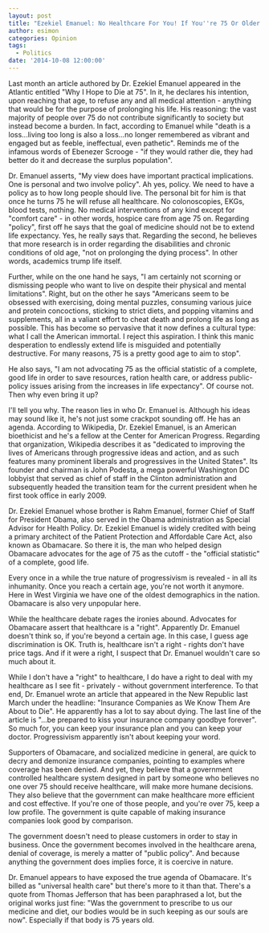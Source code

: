 ```yaml
---
layout: post
title: "Ezekiel Emanuel: No Healthcare For You! If You''re 75 Or Older..."
author: esimon
categories: Opinion
tags:
  - Politics
date: '2014-10-08 12:00:00'
---
```

Last month an article authored by Dr. Ezekiel Emanuel appeared in the Atlantic entitled "Why I Hope to Die at 75". In it, he declares his intention, upon reaching that age, to refuse any and all medical attention - anything that would be for the purpose of prolonging his life. His reasoning: the vast majority of people over 75 do not contribute significantly to society but instead become a burden. In fact, according to Emanuel while "death is a loss...living too long is also a loss...no longer remembered as vibrant and engaged but as feeble, ineffectual, even pathetic". Reminds me of the infamous words of Ebenezer Scrooge - "if they would rather die, they had better do it and decrease the surplus population". 

Dr. Emanuel asserts, "My view does have important practical implications. One is personal and two involve policy". Ah yes, policy. We need to have a policy as to how long people should live. The personal bit for him is that once he turns 75 he will refuse all healthcare. No colonoscopies, EKGs, blood tests, nothing. No medical interventions of any kind except for "comfort care" - in other words, hospice care from age 75 on. Regarding "policy", first off he says that the goal of medicine should not be to extend life expectancy. Yes, he really says that. Regarding the second, he believes that more research is in order regarding the disabilities and chronic conditions of old age, "not on prolonging the dying process". In other words, academics trump life itself. 

Further, while on the one hand he says, "I am certainly not scorning or dismissing people who want to live on despite their physical and mental limitations". Right, but on the other he says "Americans seem to be obsessed with exercising, doing mental puzzles, consuming various juice and protein concoctions, sticking to strict diets, and popping vitamins and supplements, all in a valiant effort to cheat death and prolong life as long as possible. This has become so pervasive that it now defines a cultural type: what I call the American immortal. I reject this aspiration. I think this manic desperation to endlessly extend life is misguided and potentially destructive. For many reasons, 75 is a pretty good age to aim to stop". 

He also says, "I am not advocating 75 as the official statistic of a complete, good life in order to save resources, ration health care, or address public-policy issues arising from the increases in life expectancy". Of course not. Then why even bring it up?

I'll tell you why. The reason lies in who Dr. Emanuel is. Although his ideas may sound like it, he's not just some crackpot sounding off. He has an agenda. According to Wikipedia, Dr. Ezekiel Emanuel, is an American bioethicist and he's a fellow at the Center for American Progress. Regarding that organization, Wikipedia describes it as "dedicated to improving the lives of Americans through progressive ideas and action, and as such features many prominent liberals and progressives in the United States". Its founder and chairman is John Podesta, a mega powerful Washington DC lobbyist that served as chief of staff in the Clinton administration and subsequently headed the transition team for the current president when he first took office in early 2009. 

Dr. Ezekiel Emanuel whose brother is Rahm Emanuel, former Chief of Staff for President Obama, also served in the Obama administration as Special Advisor for Health Policy. Dr. Ezekiel Emanuel is widely credited with being a primary architect of the Patient Protection and Affordable Care Act, also known as Obamacare. So there it is, the man who helped design Obamacare advocates for the age of 75 as the cutoff - the "official statistic" of a complete, good life. 

Every once in a while the true nature of progressivism is revealed - in all its inhumanity. Once you reach a certain age, you're not worth it anymore. Here in West Virginia we have one of the oldest demographics in the nation. Obamacare is also very unpopular here. 

While the healthcare debate rages the ironies abound. Advocates for Obamacare assert that healthcare is a "right". Apparently Dr. Emanuel doesn't think so, if you're beyond a certain age. In this case, I guess age discrimination is OK. Truth is, healthcare isn't a right - rights don't have price tags. And if it were a right, I suspect that Dr. Emanuel wouldn't care so much about it. 

While I don't have a "right" to healthcare, I do have a right to deal with my healthcare as I see fit - privately - without government interference. To that end, Dr. Emanuel wrote an article that appeared in the New Republic last March under the headline: "Insurance Companies as We Know Them Are About to Die". He apparently has a lot to say about dying. The last line of the article is "...be prepared to kiss your insurance company goodbye forever". So much for, you can keep your insurance plan and you can keep your doctor. Progressivism apparently isn't about keeping your word. 

Supporters of Obamacare, and socialized medicine in general, are quick to decry and demonize insurance companies, pointing to examples where coverage has been denied. And yet, they believe that a government controlled healthcare system designed in part by someone who believes no one over 75 should receive healthcare, will make more humane decisions. They also believe that the government can make healthcare more efficient and cost effective. If you're one of those people, and you're over 75, keep a low profile. The government is quite capable of making insurance companies look good by comparison. 

The government doesn't need to please customers in order to stay in business. Once the government becomes involved in the healthcare arena, denial of coverage, is merely a matter of "public policy". And because anything the government does implies force, it is coercive in nature. 

Dr. Emanuel appears to have exposed the true agenda of Obamacare. It's billed as "universal health care" but there's more to it than that. There's a quote from Thomas Jefferson that has been paraphrased a lot, but the original works just fine: "Was the government to prescribe to us our medicine and diet, our bodies would be in such keeping as our souls are now". Especially if that body is 75 years old. 

